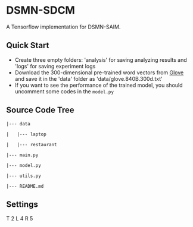 # DSMN-SDCM

A Tensorflow implementation for DSMN-SAIM.

## Quick Start

- Create three empty folders: 'analysis' for saving analyzing results and 'logs' for saving experiment logs
- Download the 300-dimensional pre-trained word vectors from [Glove](https://nlp.stanford.edu/projects/glove/) and save it in the 'data' folder as 'data/glove.840B.300d.txt'
- If you want to see the performance of the trained model, you should uncomment some codes in the `model.py`

## Source Code Tree

```
|--- data

|	|--- laptop

|	|--- restaurant

|--- main.py

|--- model.py

|--- utils.py

|--- README.md
```

## Settings

T 2
L 4
R 5
